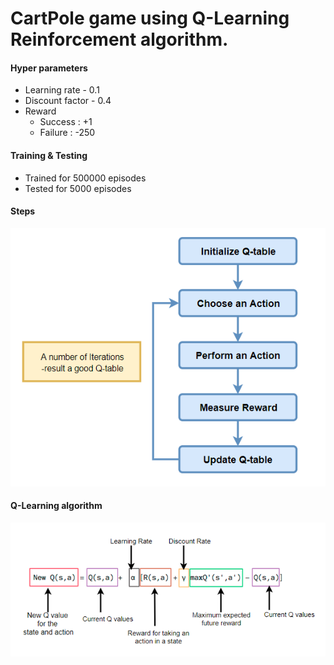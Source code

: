# CartPole game using Q-Learning Reinforcement algorithm.

#### Hyper parameters
* Learning rate - 0.1
* Discount factor - 0.4
* Reward
    * Success : +1
    * Failure : -250

#### Training & Testing
* Trained for 500000 episodes
* Tested for 5000 episodes

#### Steps
![bellman equation](./resources/steps.png)

#### Q-Learning algorithm
![bellman equation](./resources/bellman-equation.png)